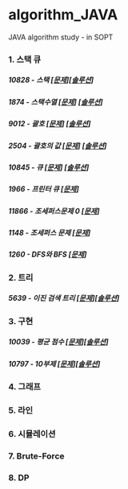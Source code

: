 # algorithm_JAVA
JAVA algorithm study - in SOPT


### 1. 스택 큐
##### 10828 - 스택 [[문제](https://www.acmicpc.net/problem/10828)][[솔루션](./src/com/jyami/Main_10828.java)]
##### 1874 - 스택수열 [[문제](https://www.acmicpc.net/problem/1874)] [[솔루션](./src/com/jyami/Main_1874.java)]
##### 9012 - 괄호 [[문제](https://www.acmicpc.net/problem/9012)] [[솔루션](./src/com/jyami/Main_9012.java)]
##### 2504 - 괄호의 값 [[문제](https://www.acmicpc.net/problem/2504)] [[솔루션](./src/com/jyami/Main_2504.java)]
##### 10845 - 큐 [[문제](https://www.acmicpc.net/problem/10845)] [[솔루션](./src/com/jyami/Main_10845.java)]
##### 1966 - 프린터 큐 [[문제](https://www.acmicpc.net/problem/1966)] 
##### 11866 - 조세퍼스문제 0 [[문제](https://www.acmicpc.net/problem/11866)]
##### 1148 - 조세퍼스 문제 [[문제](https://www.acmicpc.net/problem/1148)]
##### 1260 - DFS와 BFS [[문제](https://www.acmicpc.net/problem/1260)]



### 2. 트리

##### 5639 - 이진 검색 트리 [[문제](https://www.acmicpc.net/problem/5639)][[솔루션](./src/com/jyami/Main_5639.java)]



### 3. 구현

##### 10039 - 평균 점수 [[문제](https://www.acmicpc.net/problem/10039)][[솔루션](./src/com/jyami/Main_10039.java)]

##### 10797 - 10부제 [[문제](https://www.acmicpc.net/problem/10797)][[솔루션](./src/com/jyami/Main_10797.java)]



### 4. 그래프

### 5. 라인

### 6. 시뮬레이션

### 7. Brute-Force

### 8. DP